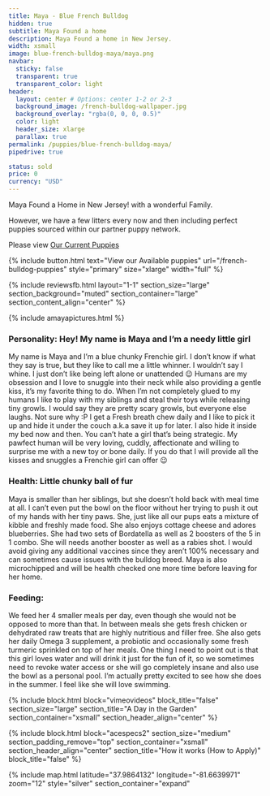 ```yaml
---
title: Maya - Blue French Bulldog
hidden: true
subtitle: Maya Found a home
description: Maya Found a home in New Jersey.
width: xsmall
image: blue-french-bulldog-maya/maya.png
navbar:
  sticky: false
  transparent: true
  transparent_color: light
header:
  layout: center # Options: center 1-2 or 2-3
  background_image: /french-bulldog-wallpaper.jpg
  background_overlay: "rgba(0, 0, 0, 0.5)"
  color: light
  header_size: xlarge
  parallax: true
permalink: /puppies/blue-french-bulldog-maya/
pipedrive: true

status: sold
price: 0
currency: "USD"
---
```


Maya Found a Home in New Jersey! with a wonderful Family.

However, we have a few litters every now and then including perfect puppies sourced within our partner puppy network.

Please view [Our Current Puppies](/french-bulldog-puppies)

{% include button.html text="View our Available puppies" url="/french-bulldog-puppies" style="primary" size="xlarge" width="full" %}

{% include reviewsfb.html 
   layout="1-1"
  section_size="large"
  section_background="muted"
  section_container="large"
  section_content_align="center"
%}

{% include amayapictures.html %}
### Personality: Hey! My name is Maya and I’m a needy little girl
My name is Maya and I’m a blue chunky Frenchie girl. I don’t know if what they say is true, but they like to call me a little whinner. I wouldn’t say I whine. I just don’t like being left alone or unattended 😉 Humans are my obsession and I love to snuggle into their neck while also providing a gentle kiss, it’s my favorite thing to do. 
When I’m not completely glued to my humans I like to play with my siblings and steal their toys while releasing tiny growls. I would say they are pretty scary growls, but everyone else laughs. Not sure why :P 
I get a Fresh breath chew daily and I like to pick it up and hide it under the couch a.k.a save it up for later. I also hide it inside my bed now and then. You can’t hate a girl that’s being strategic. 
My pawfect human will be very loving, cuddly, affectionate and willing to surprise me with a new toy or bone daily. If you do that I will provide all the kisses and snuggles a Frenchie girl can offer 😉
 

### Health: Little chunky ball of fur 
Maya is smaller than her siblings, but she doesn’t hold back with meal time at all. I can’t even put the bowl on the floor without her trying to push it out of my hands with her tiny paws. She, just like all our pups eats a mixture of kibble and freshly made food. She also enjoys cottage cheese and adores blueberries.
She had two sets of Bordatella as well as 2 boosters of the 5 in 1 combo. She will needs another booster as well as a rabies shot. I would avoid giving any additional vaccines since they aren’t 100% necessary and can sometimes cause issues with the bulldog breed. 
Maya is also microchipped and will be health checked one more time before leaving for her home. 

### Feeding:
We feed her 4 smaller meals per day, even though she would not be opposed to more than that. In between meals she gets fresh chicken or dehydrated raw treats that are highly nutritious and filler free. She also gets her daily Omega 3 supplement, a probiotic and occasionally some fresh turmeric sprinkled on top of her meals. 
One thing I need to point out is that this girl loves water and will drink it just for the fun of it, so we sometimes need to revoke water access or she will go completely insane and also use the bowl as a personal pool. I’m actually pretty excited to see how she does in the summer. I feel like she will love swimming. 

{% include block.html 
  block="vimeovideos"
  block_title="false"
  section_size="large"
  section_title="A Day in the Garden" 
  section_container="xsmall"
  section_header_align="center"
%}

{% include block.html 
  block="acespecs2"
  section_size="medium"
  section_padding_remove="top"
  section_container="xsmall"
  section_header_align="center"
  section_title="How it works (How to Apply)"
  block_title="false"
%}

{% include map.html 
  latitude="37.9864132" 
  longitude="-81.6639971" 
  zoom="12" 
  style="silver" 
  section_container="expand"



<script type="application/ld+json">
{
  "@context": "https://schema.org/",
  "@type": "Product",
  "name": "Maya - Blue French Bulldog",
  "offers": {
    "@type": "Offer",
    "priceCurrency": "USD",
    "price": "0",
    "availability": "https://schema.org/SoldOut"
  }
}
</script>
